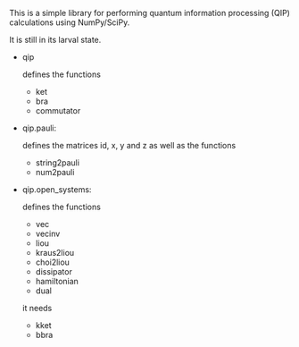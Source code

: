 This is a simple library for performing quantum information processing
(QIP) calculations using NumPy/SciPy.

It is still in its larval state.

+ qip

  defines the functions

  - ket
  - bra
  - commutator

+ qip.pauli: 

  defines the matrices id, x, y and z as well as the functions

  - string2pauli
  - num2pauli  

+ qip.open_systems:

  defines the functions

  - vec
  - vecinv
  - liou 
  - kraus2liou
  - choi2liou
  - dissipator
  - hamiltonian
  - dual

  it needs

  - kket  
  - bbra